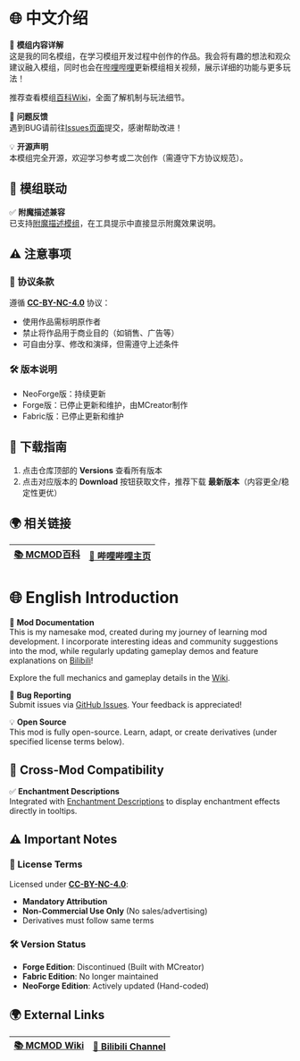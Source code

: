 # 🌐 中文介绍  
📖 **模组内容详解**  
这是我的同名模组，在学习模组开发过程中创作的作品。我会将有趣的想法和观众建议融入模组，同时也会在[哔哩哔哩](https://space.bilibili.com/38047059)更新模组相关视频，展示详细的功能与更多玩法！

推荐查看模组[百科Wiki](https://github.com/Hasook/Hasoook_NeoForge/wiki)，全面了解机制与玩法细节。

🐛 **问题反馈**  
遇到BUG请前往[Issues页面](https://github.com/Hasook/Hasoook_NeoForge/issues)提交，感谢帮助改进！

💡 **开源声明**  
本模组完全开源，欢迎学习参考或二次创作（需遵守下方协议规范）。

## 🔗 模组联动  
✅ **附魔描述兼容**  
已支持[附魔描述模组](https://modrinth.com/mod/enchantment-descriptions)，在工具提示中直接显示附魔效果说明。

## ⚠️ 注意事项  
### 📜 协议条款  
遵循 [**CC-BY-NC-4.0**](https://github.com/Hasook/Hasoook_NeoForge?tab=License-1-ov-file) 协议：  
- 使用作品需标明原作者
- 禁止将作品用于商业目的（如销售、广告等）
- 可自由分享、修改和演绎，但需遵守上述条件

### 🛠️ 版本说明  
- NeoForge版：持续更新
- Forge版：已停止更新和维护，由MCreator制作
- Fabric版：已停止更新和维护

## 🔽 下载指南  
1. 点击仓库顶部的 **Versions** 查看所有版本  
2. 点击对应版本的 **Download** 按钮获取文件，推荐下载 **最新版本**（内容更全/稳定性更优）  

## 🌍 相关链接  
| [📚 MCMOD百科](https://www.mcmod.cn/class/14799.html) | [🎥 哔哩哔哩主页](https://space.bilibili.com/38047059) |  
| ---------------------------------------------------- | ----------------------------------------------------- |

# 🌐 English Introduction  
📖 **Mod Documentation**  
This is my namesake mod, created during my journey of learning mod development. I incorporate interesting ideas and community suggestions into the mod, while regularly updating gameplay demos and feature explanations on [Bilibili](https://space.bilibili.com/38047059)!

Explore the full mechanics and gameplay details in the [Wiki](https://github.com/Hasook/Hasoook_NeoForge/wiki).

🐛 **Bug Reporting**  
Submit issues via [GitHub Issues](https://github.com/Hasook/Hasoook_NeoForge/issues). Your feedback is appreciated!

💡 **Open Source**  
This mod is fully open-source. Learn, adapt, or create derivatives (under specified license terms below).

## 🔗 Cross-Mod Compatibility  
✅ **Enchantment Descriptions**  
Integrated with [Enchantment Descriptions](https://modrinth.com/mod/enchantment-descriptions) to display enchantment effects directly in tooltips.

## ⚠️ Important Notes  
### 📜 License Terms  
Licensed under [**CC-BY-NC-4.0**](https://github.com/Hasook/Hasoook_NeoForge?tab=License-1-ov-file):  
- **Mandatory Attribution**  
- **Non-Commercial Use Only** (No sales/advertising)  
- Derivatives must follow same terms  

### 🛠️ Version Status  
- **Forge Edition**: Discontinued (Built with MCreator)  
- **Fabric Edition**: No longer maintained  
- **NeoForge Edition**: Actively updated (Hand-coded)  

## 🌍 External Links  
| [📚 MCMOD Wiki](https://www.mcmod.cn/class/14799.html) | [🎥 Bilibili Channel](https://space.bilibili.com/38047059) |  
| ------------------------------------------------------ | -------------------------------------------------------- |
